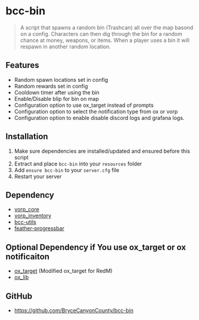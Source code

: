 # bcc-bin

> A script that spawns a random bin (Trashcan) all over the map basond on a config. Characters can then dig through the bin for a random chance at money, weapons, or items. When a player uses a bin it will respawn in another random location. 

## Features
- Random spawn locations set in config
- Random rewards set in config
- Cooldown timer after using the bin
- Enable/Disable blip for bin on map
- Configuration option to use ox_target instead of prompts
- Configuration option to select the notification type from ox or vorp
- Configuration option to enable disable discord logs and grafana logs.

## Installation
1. Make sure dependencies are installed/updated and ensured before this script
2. Extract and place `bcc-bin` into your `resources` folder
3. Add `ensure bcc-bin` to your `server.cfg` file
4. Restart your server

## Dependency
 - [vorp_core](https://github.com/VORPCORE/vorp-core-lua)
 - [vorp_inventory](https://github.com/VORPCORE/vorp_inventory-lua)
 - [bcc-utils](https://github.com/BryceCanyonCounty/bcc-utils)
 - [feather-progressbar](https://github.com/FeatherFramework/feather-progressbar)

## Optional Dependency if You use ox_target or ox notificaiton
 - [ox_target](https://github.com/MrTerabyteLK/ox_target) (Modified ox_target for RedM)
 - [ox_lib](https://github.com/overextended/ox_lib)

## GitHub
- https://github.com/BryceCanyonCounty/bcc-bin
